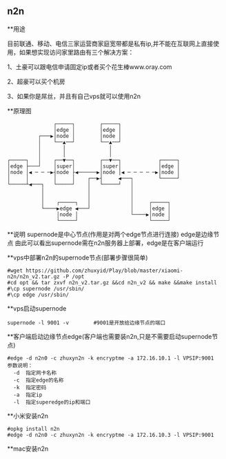 ## n2n

**用途

目前联通、移动、电信三家运营商家庭宽带都是私有ip,并不能在互联网上直接使用，如果想实现访问家里路由有三个解决方案：

1、土豪可以跟电信申请固定ip或者买个花生棒www.oray.com

2、超豪可以买个机房

3、如果你是屌丝，并且有自己vps就可以使用n2n

**原理图
```
               ┌─────┐        ┌─────┐                   
               │edge │        │edge │                   
          ┌───▶│node │        │node │                   
          │    └──▲──┘        └──▲──┘                   
          │       │              │                      
          │       │              │                      
┌─────┐   │    ┌──▼──┐        ┌──▼──┐            ┌─────┐
│edge ├───┘    │super│        │super│            │edge │
│node │◀ ─ ─ ─▶┤node ├◀──────▶│node │◀ ─ ─ ─ ─ ─▶│node │
│     │        │     │    ┌──▶┤     ◀───┐        └─────┘
└─────┴◀───┐   └─────┘    │   └─────┘   │               
           │              │             │               
           │              │             │               
           │    ┌─────┐   │             │     ┌─────┐   
           └────▶edge ◀───┘             │     │edge │   
                │node │                 └────▶│node │   
                └─────┘                       └─────┘  

```


**说明
supernode是中心节点(作用是对两个edge节点进行连接)
edge是边缘节点
由此可以看出supernode需在n2n服务器上部署，edge是在客户端运行

**vps中部署n2n的supernode节点(部署步骤很简单)

```
#wget https://github.com/zhuxyid/Play/blob/master/xiaomi-n2n/n2n_v2.tar.gz -P /opt
#cd opt && tar zxvf n2n_v2.tar.gz &&cd n2n_v2 && make &&make install
#\cp supernode /usr/sbin/
#\cp edge /usr/sbin/
```

**vps启动supernode

```
supernode -l 9001 -v        #9001是开放给边缘节点的端口
```

**客户端启动边缘节点edge(客户端也需要装n2n,只是不需要启动supernode节点)

```
#edge -d n2n0 -c zhuxyn2n -k encryptme -a 172.16.10.1 -l VPSIP:9001
参数说明：
  -d  指定网卡名称
  -c  指定edge的名称
  -k  指定密码
  -a  指定ip
  -l  指定superedge的ip和端口
```


**小米安装n2n

```
#opkg install n2n
#edge -d n2n0 -c zhuxyn2n -k encryptme -a 172.16.10.3 -l VPSIP:9001
```

**mac安装n2n

```

```
